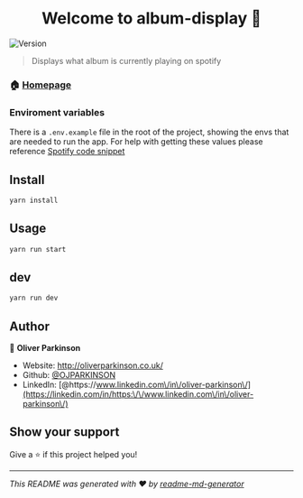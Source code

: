 <h1 align="center">Welcome to album-display 👋</h1>
<p>
  <img alt="Version" src="https://img.shields.io/badge/version-0.1.0-blue.svg?cacheSeconds=2592000" />
</p>

> Displays what album is currently playing on spotify 

### 🏠 [Homepage](https://album-display.vercel.app )

### Enviroment variables

There is a ```.env.example``` file in the root of the project, showing the envs that are needed to run the app. For help with getting these values please reference [Spotify code snippet](https://leerob.io/snippets/spotify) 

## Install

```sh
yarn install
```

## Usage

```sh
yarn run start
```

## dev

```sh
yarn run dev
```

## Author

👤 **Oliver Parkinson**

* Website: http://oliverparkinson.co.uk/
* Github: [@OJPARKINSON](https://github.com/OJPARKINSON)
* LinkedIn: [@https:\/\/www.linkedin.com\/in\/oliver-parkinson\/](https://linkedin.com/in/https:\/\/www.linkedin.com\/in\/oliver-parkinson\/)

## Show your support

Give a ⭐️ if this project helped you!

***
_This README was generated with ❤️ by [readme-md-generator](https://github.com/kefranabg/readme-md-generator)_
